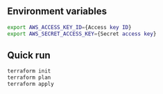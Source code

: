 ## Environment variables

```bash
export AWS_ACCESS_KEY_ID={Access key ID}
export AWS_SECRET_ACCESS_KEY={Secret access key}
```

## Quick run
```bash
terraform init
terraform plan 
terraform apply 
```
